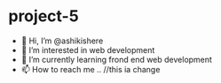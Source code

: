 # project-5

- 👋 Hi, I’m @ashikishere
- 👀 I’m interested in web development
- 🌱 I’m currently learning frond end web development
- 📫 How to reach me ..
  //this ia change

